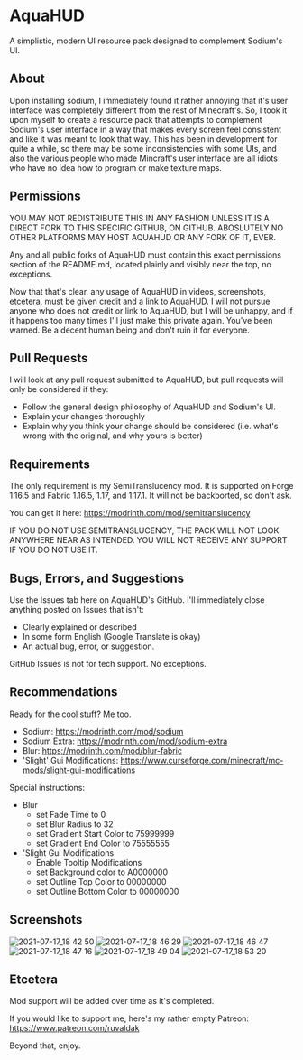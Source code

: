 # AquaHUD
A simplistic, modern UI resource pack designed to complement Sodium's UI.

## About
Upon installing sodium, I immediately found it rather annoying that it's user interface was completely different from the rest of Minecraft's. So, I took it upon myself to create a resource pack that attempts to complement Sodium's user interface in a way that makes every screen feel consistent and like it was meant to look that way. This has been in development for quite a while, so there may be some inconsistencies with some UIs, and also the various people who made Mincraft's user interface are all idiots who have no idea how to program or make texture maps.

## Permissions
YOU MAY NOT REDISTRIBUTE THIS IN ANY FASHION UNLESS IT IS A DIRECT FORK TO THIS SPECIFIC GITHUB, ON GITHUB. ABOSLUTELY NO OTHER PLATFORMS MAY HOST AQUAHUD OR ANY FORK OF IT, EVER.

Any and all public forks of AquaHUD must contain this exact permissions section of the README.md, located plainly and visibly near the top, no exceptions.

Now that that's clear, any usage of AquaHUD in videos, screenshots, etcetera, must be given credit and a link to AquaHUD. I will not pursue anyone who does not credit or link to AquaHUD, but I will be unhappy, and if it happens too many times I'll just make this private again. You've been warned. Be a decent human being and don't ruin it for everyone.

## Pull Requests
I will look at any pull request submitted to AquaHUD, but pull requests will only be considered if they:
 * Follow the general design philosophy of AquaHUD and Sodium's UI.
 * Explain your changes thoroughly
 * Explain why you think your change should be considered (i.e. what's wrong with the original, and why yours is better)

## Requirements
The only requirement is my SemiTranslucency mod. It is supported on Forge 1.16.5 and Fabric 1.16.5, 1.17, and 1.17.1. It will not be backborted, so don't ask.

You can get it here: https://modrinth.com/mod/semitranslucency

IF YOU DO NOT USE SEMITRANSLUCENCY, THE PACK WILL NOT LOOK ANYWHERE NEAR AS INTENDED. YOU WILL NOT RECEIVE ANY SUPPORT IF YOU DO NOT USE IT.

## Bugs, Errors, and Suggestions
Use the Issues tab here on AquaHUD's GitHub. I'll immediately close anything posted on Issues that isn't:
 * Clearly explained or described
 * In some form English (Google Translate is okay)
 * An actual bug, error, or suggestion.

GitHub Issues is not for tech support. No exceptions.

## Recommendations
Ready for the cool stuff? Me too.

 * Sodium: https://modrinth.com/mod/sodium
 * Sodium Extra: https://modrinth.com/mod/sodium-extra
 * Blur: https://modrinth.com/mod/blur-fabric
 * 'Slight' Gui Modifications: https://www.curseforge.com/minecraft/mc-mods/slight-gui-modifications

Special instructions:

 * Blur
      * set Fade Time to 0
      * set Blur Radius to 32
      * set Gradient Start Color to 75999999
      * set Gradient End Color to 75555555
 * 'Slight Gui Modifications
      * Enable Tooltip Modifications
      * set Background color to A0000000
      * set Outline Top Color to 00000000
      * set Outline Bottom Color to 00000000

## Screenshots

![2021-07-17_18 42 50](https://user-images.githubusercontent.com/15901769/126051017-7c89a89c-d10f-41aa-9a10-f6d963b244f8.png)
![2021-07-17_18 46 29](https://user-images.githubusercontent.com/15901769/126050951-7fe5d122-4a8e-44aa-860e-917523a2097c.png)
![2021-07-17_18 46 47](https://user-images.githubusercontent.com/15901769/126050957-6cee5df5-130f-4153-8148-ccb7e94390b4.png)
![2021-07-17_18 47 16](https://user-images.githubusercontent.com/15901769/126050958-3b9e41b8-48de-4ef0-b3f1-5d7f6c75cf86.png)
![2021-07-17_18 49 04](https://user-images.githubusercontent.com/15901769/126050959-95de22a4-2ec4-47b6-85bb-d6edfe28d453.png)
![2021-07-17_18 53 20](https://user-images.githubusercontent.com/15901769/126051002-28e5ff1b-6a3f-47b4-af73-f8bb62cc35e4.png)


## Etcetera

Mod support will be added over time as it's completed.

If you would like to support me, here's my rather empty Patreon: https://www.patreon.com/ruvaldak

Beyond that, enjoy.
